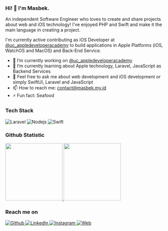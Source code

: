 ### Hi! 👋 I'm Masbek.

An independent Software Engineer who loves to create and share projects about web and iOS technology! I've enjoyed PHP and Swift and make it the main language in creating a project.

I'm currently active contributing as iOS Developer at <a href="https://appledeveloperacademy.uc.ac.id/">@uc_appledeveloperacademy</a> to build applications in Apple Platforms (iOS, WatchOS and MacOS) and Back-End Service.

- 🔭 I’m currently working on <a href="https://appledeveloperacademy.uc.ac.id/">@uc_appledeveloperacademy</a>
- 🌱 I’m currently learning about Apple technology, Laravel, JavaScript as Backend Services
- 💬 Feel free to ask me about web development and iOS development or simply SwiftUI, Laravel and JavaScript
- 📫 How to reach me: contact@masbek.my.id
- ⚡ Fun fact: Seafood

### Tech Stack
  <p>
  <img alt="Laravel" src="https://img.shields.io/badge/Laravel-FF2D20?style=flat-square&logo=laravel&logoColor=white" />
  <img alt="Nodejs" src="https://img.shields.io/badge/-Nodejs-43853d?style=flat-square&logo=Node.js&logoColor=white" />
  <img alt="Swift" src="https://img.shields.io/badge/Swift-FA7343?style=flat-square&logo=swift&logoColor=white" />
</p>
  
### Github Statistic
<p align="left">
<a href="https://github.com/masbekkk">
  <img height="180em" src="https://github-readme-stats-eight-theta.vercel.app/api?username=masbekkk&show_icons=true&theme=algolia&include_all_commits=true&count_private=true"/>
  <img height="180em" src="https://github-readme-stats-eight-theta.vercel.app/api/top-langs/?username=masbekkk&layout=compact&langs_count=8&theme=algolia"/>
</a>
</p>

### Reach me on
<p>
  <a href="https://github.com/masbekkk" target="_blank">
    <img alt="Github" src="https://img.shields.io/badge/GitHub-%2312100E.svg?&style=for-the-badge&logo=Github&logoColor=white" />
  </a> 
  <a href="https://www.linkedin.com/in/mohammad-subkhan" target="_blank">
    <img alt="LinkedIn" src="https://img.shields.io/badge/LinkedIn-0077B5?style=for-the-badge&logo=linkedin&logoColor=white" />
  </a>
  <a href="https://instagram/subkhaaan13" target="_blank">
    <img alt="Instagram" src="https://img.shields.io/badge/Instagram-E4405F?style=for-the-badge&logo=instagram&logoColor=white" />
  </a>
  <a href="https://masbek.my.id" target="_blank">
    <img alt="Web" src="https://img.shields.io/badge/website-000000?style=for-the-badge&logo=About.me&logoColor=white" />
  </a>
</p>
